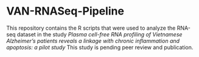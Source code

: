 # VAN-RNASeq-Pipeline
This repository contains the R scripts that were used to analyze the RNA-seq dataset in the study *Plasma cell-free RNA profiling of Vietnamese Alzheimer’s patients reveals a linkage with chronic inflammation and apoptosis: a pilot study*
This study is pending peer review and publication.


